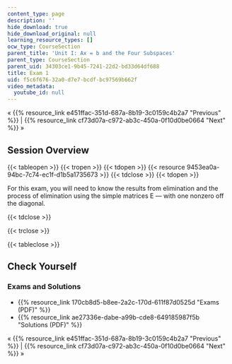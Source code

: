 ```yaml
---
content_type: page
description: ''
hide_download: true
hide_download_original: null
learning_resource_types: []
ocw_type: CourseSection
parent_title: 'Unit I: Ax = b and the Four Subspaces'
parent_type: CourseSection
parent_uid: 34303ce1-9b45-7241-22d2-bd33d64df688
title: Exam 1
uid: f5c6f676-32a0-d7e7-bcdf-bc97569b662f
video_metadata:
  youtube_id: null
---
```


« {{% resource_link e451ffac-351d-687a-8b19-3c0159c4b2a7 "Previous" %}} | {{% resource_link cf73d07a-c972-ab3c-450a-0f10d0be0664 "Next" %}} »

Session Overview
----------------

{{< tableopen >}}
{{< tropen >}}
{{< tdopen >}}
{{< resource 9453ea0a-94bc-7c74-ec1f-d1b5a1735673 >}}
{{< tdclose >}}
{{< tdopen >}}


For this exam, you will need to know the results from elimination and the process of elimination using the simple matrices E — with one nonzero off the diagonal.


{{< tdclose >}}

{{< trclose >}}

{{< tableclose >}}

Check Yourself
--------------

### Exams and Solutions

*   {{% resource_link 170cb8d5-b8ee-2a2c-170d-611f87d0525d "Exams (PDF)" %}}
*   {{% resource_link ae27336e-dabe-a99b-cde8-649185987f5b "Solutions (PDF)" %}}

« {{% resource_link e451ffac-351d-687a-8b19-3c0159c4b2a7 "Previous" %}} | {{% resource_link cf73d07a-c972-ab3c-450a-0f10d0be0664 "Next" %}} »